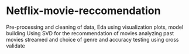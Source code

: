 # Netflix-movie-reccomendation
Pre-processing and cleaning of data, Eda using visualization plots, model building Using SVD for the recommendation of movies analyzing past movies streamed and choice of genre and accuracy testing using cross validate
